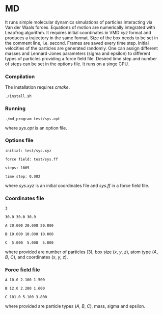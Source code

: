 # MD

It runs simple molecular dynamics simulations 
of particles interacting via Van der Waals forces. 
Equations of motion are numerically integrated with Leapfrog algorithm. 
It requires initial coordinates in VMD *xyz* format
and produces a trajectory in the same format. 
Size of the box needs to be set in the comment line, i.e. second. 
Frames are saved every time step. 
Initial velocities of the particles are generated randomly. 
One can assign different masses and Lennard-Jones parameters (sigma and epsilon) 
to different types of particles providing a force field file. 
Desired time step and number of steps can be set in the options file. 
It runs on a singe CPU. 

### Compilation

The installation requires *cmake*. 

```
./install.sh
```

### Running

```
./md_program test/sys.opt
```

where *sys.opt* is an option file.

### Options file

```
initial: test/sys.xyz 

force field: test/sys.ff

steps: 1005

time step: 0.002
```

where *sys.xyz* is an initial coordinates file and *sys.ff* in a force field file.

### Coordinates file

```
3

30.0 30.0 30.0

A 20.000 20.000 20.000

B 10.000 10.000 10.000

C  5.000  5.000  5.000
```

where provided are number of particles (3), box size (*x*, *y*, *z*), 
atom type (*A*, *B*, *C*), and coordinates (*x*, *y*, *z*).

### Force field file

```
A 10.0 2.100 1.500

B 12.0 2.200 1.600

C 101.0 5.100 3.800
```

where provided are particle types (*A*, *B*, *C*), mass, sigma and epsilon.
